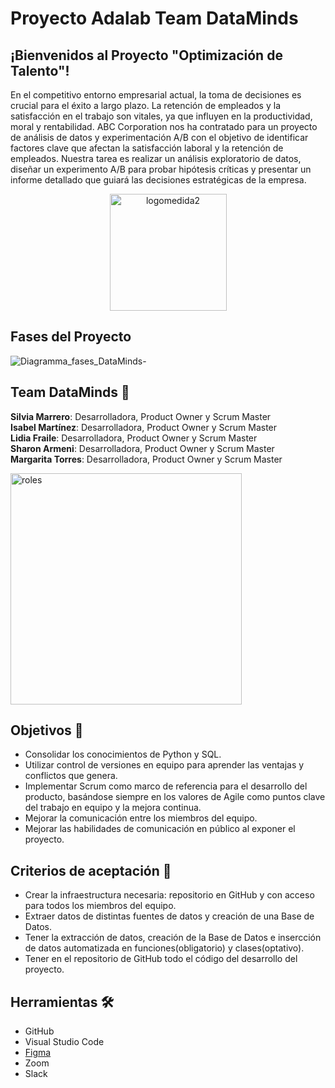 # Proyecto Adalab Team DataMinds

## ¡Bienvenidos al Proyecto "Optimización de Talento"!

En el competitivo entorno empresarial actual, la toma de decisiones es crucial para el éxito a largo plazo. La retención de empleados y la satisfacción en el trabajo son vitales, ya que influyen en la productividad, moral y rentabilidad. ABC Corporation nos ha contratado para un proyecto de análisis de datos y experimentación A/B con el objetivo de identificar factores clave que afectan la satisfacción laboral y la retención de empleados. Nuestra tarea es realizar un análisis exploratorio de datos, diseñar un experimento A/B para probar hipótesis críticas y presentar un informe detallado que guiará las decisiones estratégicas de la empresa.

<p align="center" width="100%">
<img width="187" alt="logomedida2" src="https://github.com/s-armeni/proyecto-da-promo-H-modulo-3-team-3-DataMinds/assets/164790212/3a490a71-2464-482a-af16-c00917eb81a0">

## Fases del Proyecto
![Diagramma_fases_DataMinds-](https://github.com/s-armeni/proyecto-da-promo-H-modulo-3-team-3-DataMinds/assets/164790212/45cb8619-7f88-4a5d-9e33-2b7e3d1915a5)


## Team DataMinds 🧩
**Silvia Marrero**: Desarrolladora, Product Owner y Scrum Master  
**Isabel Martínez**: Desarrolladora, Product Owner y Scrum Master  
**Lidia Fraile**: Desarrolladora, Product Owner y Scrum Master  
**Sharon Armeni**: Desarrolladora, Product Owner y Scrum Master  
**Margarita Torres**: Desarrolladora, Product Owner y Scrum Master

<img width="370" alt="roles" src="https://github.com/s-armeni/proyecto-da-promo-H-modulo-3-team-3-DataMinds/assets/164790212/cd6d7b75-6519-419b-9b3e-45fb9755bf26">

## Objetivos 🎯
- Consolidar los conocimientos de Python y SQL.
- Utilizar control de versiones en equipo para aprender las ventajas y conflictos que genera.
- Implementar Scrum como marco de referencia para el desarrollo del producto, basándose siempre en los valores de Agile como puntos clave del trabajo en equipo y la mejora    continua.
- Mejorar la comunicación entre los miembros del equipo.
- Mejorar las habilidades de comunicación en público al exponer el proyecto.

## Criterios de aceptación 📑
- Crear la infraestructura necesaria: repositorio en GitHub y con acceso para todos los miembros del equipo.
- Extraer datos de distintas fuentes de datos y creación de una Base de Datos.
- Tener la extracción de datos, creación de la Base de Datos e insercción de datos automatizada en funciones(obligatorio) y clases(optativo).
- Tener en el repositorio de GitHub todo el código del desarrollo del proyecto.

## Herramientas 🛠️
- GitHub  
- Visual Studio Code  
- [Figma](https://github.com/s-armeni/proyecto-da-promo-H-modulo-3-team-3-DataMinds/blob/main/DataMinds_Agile_Roadmap.png)
- Zoom  
- Slack  

